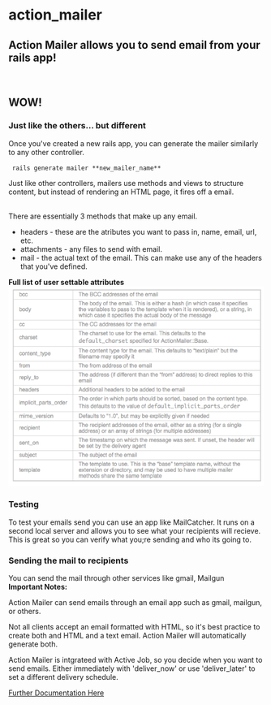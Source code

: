 # action_mailer

<h2>Action Mailer allows you to send email from your rails app! </h2><br>
<h2><b>WOW!</b></h2>


<h3><b>Just like the others... but different</b></h3>
Once you've created a new rails app, you can generate the mailer similarly to any other controller. 
	
<pre><code> rails generate mailer **new_mailer_name** </code></pre>


Just like other controllers, mailers use methods and views to structure content, but instead of rendering an HTML page, it fires off a email.

<br>
There are essentially 3 methods that make up any email. 
<ul>
	<li> headers - these are the atributes you want to pass in, name, email, url, etc. </li>
	<li> attachments - any files to send with email. </li>
	<li> mail - the actual text of the email. This can make use any of the headers that you've defined. </li>
</ul>

<b>Full list of user settable attributes</b>
![attr](/readme_images/user_set_attr.png)



<h3><b>Testing</b></h3>
To test your emails send you can use an app like MailCatcher. It runs on a second local server and allows you to see what your recipients will recieve. This is great so you can verify what you;re sending and who its going to.



<h3><b>Sending the mail to recipients</b></h3>
You can send the mail through other services like gmail, Mailgun


<br>
<b>Important Notes:</b>

Action Mailer can send emails through an email app such as gmail, mailgun, or others.

Not all clients accept an email formatted with HTML, so it's best practice to create both and HTML and a text email. Action Mailer will automatically generate both.


Action Mailer is intgrateed with Active Job, so you decide when you want to send emails. Either immediately with 'deliver_now' or use 'deliver_later' to set a different delivery schedule.




[Further Documentation Here](http://guides.rubyonrails.org/action_mailer_basics.html)


